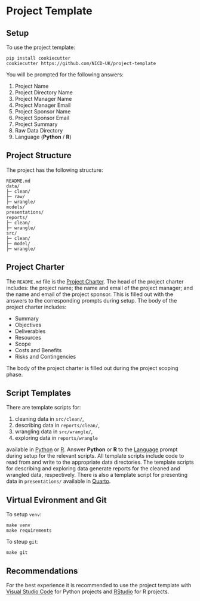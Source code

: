 # Project Template

## Setup

To use the project template:

```
pip install cookiecutter
cookiecutter https://github.com/NICD-UK/project-template
```

You will be prompted for the following answers:

1. Project Name
2. Project Directory Name
3. Project Manager Name
4. Project Manager Email
5. Project Sponsor Name
6. Project Sponsor Email
7. Project Summary
8. <a name="raw-data-directory">Raw Data Directory</a>
9. <a name="language">Language</a> (**Python** / **R**)

## Project Structure

The project has the following structure:

```
README.md
data/
├─ clean/
├─ raw/
├─ wrangle/
models/
presentations/
reports/
├─ clean/
├─ wrangle/
src/
├─ clean/
├─ model/
├─ wrangle/
```

## Project Charter

The `README.md` file is the [Project Charter](https://en.wikipedia.org/wiki/Project_charter). The head of the project charter includes: the project name; the name and email of the project manager; and the name and email of the project sponsor. This is filled out with the answers to the corresponding prompts during setup. The body of the project charter includes:

- Summary
- Objectives
- Deliverables
- Resources
- Scope
- Costs and Benefits
- Risks and Contingencies

The body of the project charter is filled out during the project scoping phase.

## Script Templates

There are template scripts for:

1. cleaning data in `src/clean/`,
2. describing data in `reports/clean/`,
3. wrangling data in `src/wrangle/`,
4. exploring data in `reports/wrangle`

available in [Python](https://www.python.org) or [R](https://www.r-project.org). Answer **Python** or **R** to the [Language](#language) prompt during setup for the relevant scripts. All template scripts include code to read from and write to the appropriate data directories. The template scripts for describing and exploring data generate reports for the cleaned and wrangled data, respectively. There is also a template script for presenting data in `presentations/` available in [Quarto](https://quarto.org).

## Virtual Evironment and Git

To setup `venv`:

```
make venv
make requirements
```

To steup `git`:

```
make git
```

## Recommendations

For the best experience it is recommended to use the project template with [Visual Studio Code](https://code.visualstudio.com) for Python projects and [RStudio](https://posit.co/products/open-source/rstudio/) for R projects. 

